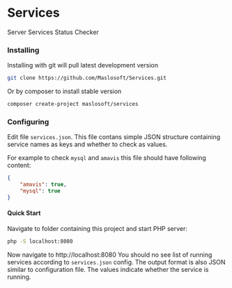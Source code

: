 # Services

Server Services Status Checker

### Installing

Installing with git will pull latest development version

```sh
git clone https://github.com/Maslosoft/Services.git
```

Or by composer to install stable version

```sh
composer create-project maslosoft/services
```

### Configuring

Edit file `services.json`. This file contans simple JSON structure containing
service names as keys and whether to check as values.

For example to check `mysql` and `amavis` this file should have following content:

```json
{
    "amavis": true,
    "mysql": true
}
```

#### Quick Start

Navigate to folder containing this project and start PHP server:

```sh
php -S localhost:8080
```

Now navigate to http://localhost:8080 You should no see list of running
services according to `services.json` config. The output format is also JSON
similar to configuration file. The values indicate whether the service is running.


